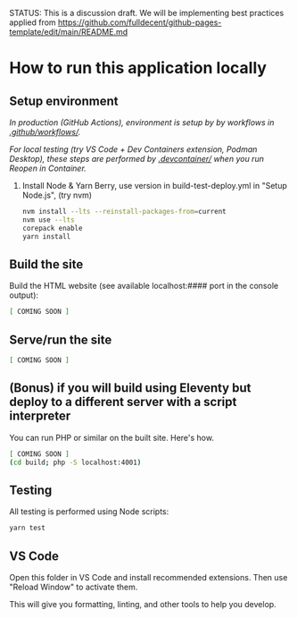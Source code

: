 STATUS: This is a discussion draft. We will be implementing best practices applied from https://github.com/fulldecent/github-pages-template/edit/main/README.md

# How to run this application locally

## Setup environment

_In production (GitHub Actions), environment is setup by by workflows in [.github/workflows/](.github/workflows/)._

_For local testing (try VS Code + Dev Containers extension, Podman Desktop), these steps are performed by [.devcontainer/](.devcontainer/) when you run Reopen in Container._

1. Install Node & Yarn Berry, use version in build-test-deploy.yml in "Setup Node.js", (try nvm)

   ```sh
   nvm install --lts --reinstall-packages-from=current
   nvm use --lts
   corepack enable
   yarn install
   ```

## Build the site

Build the HTML website (see available localhost:#### port in the console output):

```sh
[ COMING SOON ]
```

## Serve/run the site

```sh
[ COMING SOON ]
```

## (Bonus) if you will build using Eleventy but deploy to a different server with a script interpreter

You can run PHP or similar on the built site. Here's how.

```sh
[ COMING SOON ]
(cd build; php -S localhost:4001)
```

## Testing

All testing is performed using Node scripts:

```sh
yarn test
```

## VS Code

Open this folder in VS Code and install recommended extensions. Then use "Reload Window" to activate them.

This will give you formatting, linting, and other tools to help you develop.
